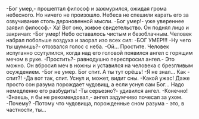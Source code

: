   -Бог умер,- прошептал философ и зажмурился, ожидая грома небесного. Но ничего не произошло. Небеса не спешили карать его за озвучивание столь дерзновенной мысли.
-Бог умер!- уже увереннее заявил философ.- Ха! Вот оно, живое свидетельство.
Он поднял лицо и закричал:
-Бог умер!
Небо оставалось чистым и безоблачным.
Человек набрал побольше воздуха и заорал изо всех сил:
-БОГ УМЕР!!!
-Ну чего ты шумишь?- отозвался голос с неба.
-Ой... Простите.
Человек испуганно ссутулился, когда над его головой появился ангел с горящим мечом в руке.
-Простить?- равнодушно переспросил ангел.- Это можно.
Он вбросил меч в ножны и уставился на человека с брезгливым осуждением.
-Бог не умер. Бог спит. А ты тут орёшь!
-Я не знал... Как - спит?!
-Да вот так, спит. Уснул и, может, видит сны.
-Какой ужас! Даже просто сон разума порождает чудовищ, а если уснул сам Бог... Надо немедленно его разбудить!
-Ты серьезно?- удивился ангел.
-Конечно!
-Знаешь, я бы не рекомендовал,- ангел задумчиво почесал за ухом.
-Почему?
-Потому что чудовища, порожденные сном разума - это, в частности, ты...    